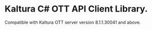 # Kaltura C# OTT API Client Library.
Compatible with Kaltura OTT server version 8.1.1.30041 and above.
